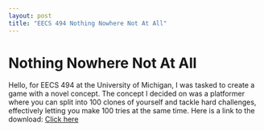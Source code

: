 ```yaml
---
layout: post
title: "EECS 494 Nothing Nowhere Not At All"
---
```


# Nothing Nowhere Not At All

Hello, for EECS 494 at the University of Michigan, I was tasked to create a game with a novel concept. The concept I decided on was a platformer where you can split into 100 clones of yourself and tackle hard challenges, effectively letting you make 100 tries at the same time.
Here is a link to the download: <a href="https://isaac-huffman.itch.io/eecs-494-nothing-nowhere-not-at-all">Click here</a>

